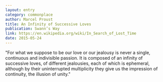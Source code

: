 ```yaml
---
layout: entry
category: commonplace
author: Marcel Proust
title: An Infinity of Successive Loves
publication: Swann’s Way
link: https://en.wikipedia.org/wiki/In_Search_of_Lost_Time
date: 2015-05-24
---
```


"For what we suppose to be our love or our jealousy is never a single, continuous and indivisible passion. It is composed of an infinity of successive loves, of different jealousies, each of which is ephemeral, although by their uninterrupted multiplicity they give us the impression of continuity, the illusion of unity."

